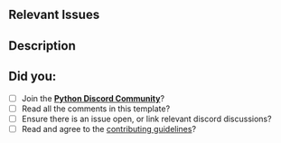 ## Relevant Issues
<!--
It is mandatory to link to an issue that has been approved by a Core Developer, indicated by an "approved" label.
Issues can be skipped with explicit core dev approval, but you have to link the discussion.
-->

<!-- Link the issue by typing: "Closes #<number>" (Closes #0 to close issue 0 for example). -->


## Description
<!-- Describe what changes you made, and how you've implemented them. -->

## Did you:
<!-- These are required when contributing. -->
<!-- Replace [ ] with [x] to mark items as done. -->

- [ ] Join the [**Python Discord Community**](https://discord.gg/python)?
- [ ] Read all the comments in this template?
- [ ] Ensure there is an issue open, or link relevant discord discussions?
- [ ] Read and agree to the [contributing guidelines](https://pythondiscord.com/pages/contributing/contributing-guidelines/)?
